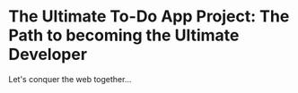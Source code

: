 # The Ultimate To-Do App Project: The Path to becoming the Ultimate Developer
Let's conquer the web together...

